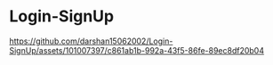 # Login-SignUp



https://github.com/darshan15062002/Login-SignUp/assets/101007397/c861ab1b-992a-43f5-86fe-89ec8df20b04

